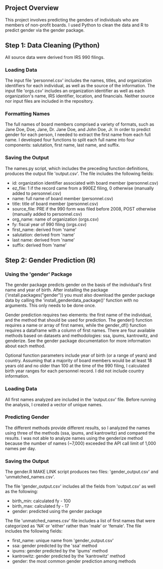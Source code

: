 ## Project Overview
This project involves predicting the genders of individuals who are members of non-profit boards.  I used Python to clean the data and R to predict gender via the gender package. 

## Step 1: Data Cleaning (Python)

All source data were derived from IRS 990 filings.    

### Loading Data 

The input file 'personnel.csv' includes the names, titles, and organization identifiers for each individual, as well as the source of the information.  The input file 'orgs.csv' includes an organization identifier as well as each organization's name, IRS identifier, location, and financials.  Neither source nor input files are included in the repository.

### Formatting Names

The full names of board members comprised a variety of formats, such as Jane Doe, Doe, Jane, Dr. Jane Doe, and John Doe, Jr. In order to predict gender for each person, I needed to extract the first name from each full name.  I developed four functions to split each full name into four components: salutation, first name, last name, and suffix.

### Saving the Output

The names.py script, which includes the preceding function definitions, produces the output file 'output.csv'.  The file includes the following fields:

 - id: organization identifier associated with board member (personnel.csv)
 - ez_file: 1 if the record came from a 990EZ filing, 0 otherwise (manually added to personnel.csv)
 - name: full name of board member (personnel.csv)
 - title: title of board member (personnel.csv)
 - source_file: PRE if the 990 form was filed before 2008, POST otherwise (manually added to personnel.csv)
 - org_name: name of organization (orgs.csv)
 - fy: fiscal year of 990 filing (orgs.csv)
 - first_name: derived from 'name'
 - salutation: derived from 'name'
 - last name: derived from 'name'
 - suffix: derived from 'name'


## Step 2: Gender Prediction (R)

### Using the 'gender' Package

The gender package predicts gender on the basis of the individual's first name and year of birth.  After installing the package ('install.packages("gender")) you must also download the gender package data by calling the 'install_genderdata_package()' function with no arguments.  This only needs to be done once.

Gender prediction requires two elements: the first name of the individual, and the method that should be used for prediction.  The gender() function requires a name or array of first names, while the gender_df() function requires a dataframe with a column of first names.  There are four available methods based on datasets and methodologies: ssa, ipums, kantrowitz, and genderize.  See the gender package documentation for more information about each method.

Optional function parameters include year of birth (or a range of years) and country.  Assuming that a majority of board members would be at least 18 years old and no older than 100 at the time of the 990 filing, I calculated birth year ranges for each personnel record.  I did not include country information.

### Loading Data

All first names analyzed are included in the 'output.csv' file.  Before running the analysis, I created a vector of unique names.  

### Predicting Gender

The different methods provide different results, so I analyzed the names using three of the methods (ssa, ipums, and kantrowitz) and compared the results.  I was not able to analyze names using the genderize method because the number of names (~7,000) exceeded the API call limit of 1,000 names per day.

### Saving the Output

The gender.R MAKE LINK script produces two files: 'gender_output.csv' and 'unmatched_names.csv'.

The file 'gender_output.csv' includes all the fields from 'output.csv' as well as the following:

 - birth_min: calculated fy - 100
 - birth_max: calculated fy - 17
 - gender: predicted using the gender package

The file 'unmatched_names.csv' file includes a list of first names that were categorized as 'NA' or 'either' rather than 'male' or 'female'. The file includes the following fields:

 - first_name: unique name from 'gender_output.csv'
 - ssa: gender predicted by the 'ssa' method
 - ipums: gender predicted by the 'ipums' method
 - kantrowitz: gender predicted by the 'kantrowitz' method
 - gender: the most common gender prediction among methods
